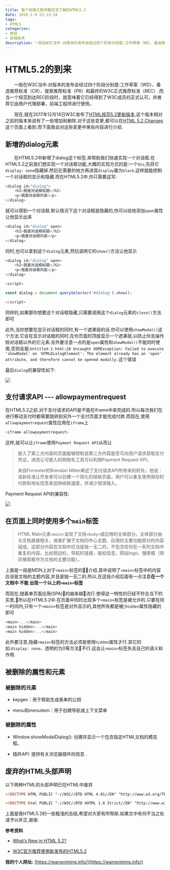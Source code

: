 ```yaml
---
title: 每个前端工程师都应该了解的HTML5.2
date: 2018-1-9 23:13:34
tags:
- HTML5
categories:
- 原创
- 前端技术
description: 一般在W3C当中.对版本的发布会经过四个阶段分别是:工作草案（WD）、备选推荐标准（CR）、提案推荐标准（PR）和最终的W3C正式推荐标准（REC）.而当一个规范到达REC阶段时，就意味着它已经得到了W3C成员的正式认可，并推荐它由用户代理部署，前端工程师进行使用。
---
```

# HTML5.2的到来

&emsp;&emsp;一般在W3C当中.对版本的发布会经过四个阶段分别是:工作草案（WD）、备选推荐标准（CR）、提案推荐标准（PR）和最终的W3C正式推荐标准（REC）.而当一个规范到达REC阶段时，就意味着它已经得到了W3C成员的正式认可，并推荐它由用户代理部署，前端工程师进行使用。

&emsp;&emsp;现在,就在2017年12月14日W3C发布了[HTML规范5.2更新版本](https://www.w3.org/TR/2017/REC-html52-20171214/index.html),这个版本相对之前的版本来说有了一些增加和删除.对于这些变更,都可以在[HTML 5.2 Changes](https://www.w3.org/TR/html52/changes.html#changes)这个页面上看到.而下面我会对这些变更中某些内容进行介绍.

## 新增的dialog元素

&emsp;&emsp;在HTML5.2中新增了dialog这个标签.来帮助我们快速实现一个对话框.在HTML5.2之前我们想实现一个对话框功能,大概的实现方式的是:一个`div`,先将它`display: none`隐藏掉.然后在需要的地方再讲其`display`置为`black`.这样就能控制一个对话框的显示和隐藏.而在HTML5.2中,你只需要这写:

```JavaScript
<dialog id="dialog">
    <h2>我是对话框标题</h2>
    <p>我是对话框内容</p>
</dialog>
```

就可以得到一个对话框.默认情况下这个对话框是隐藏的,你可以给他添加`open`属性让他显示出来

```JavaScript
<dialog id="dialog" open>
    <h2>我是对话框标题</h2>
    <p>我是对话框内容</p>
</dialog>
```

同时,也可以拿到这个`dialog`元素,然后调用它的`show()`方法让他显示

```JavaScript
<dialog id="dialog" open>
    <h2>我是对话框标题</h2>
    <p>我是对话框内容</p>
</dialog>

<script>

const dialog = document.querySelector('#dialog').show();

</script>
```

同样的,如果那你想要这个对话框隐藏,只需要调用这个`dialog`元素的`close()`方法即可

此外,当你想要在显示对话框的同时,有一个遮罩层的话.你可以使用`showModal()`这个方法.它会在显示对话框的同时,在你页面的顶层显示一个遮罩层,以防止你去操作除对话框以外的它元素.另外要注意一点的是`open`属性和`showModal()`不能同时使用,否则会报;`Untitled-1.html:28 Uncaught DOMException: Failed to execute 'showModal' on 'HTMLDialogElement': The element already has an 'open' attribute, and therefore cannot be opened modally.`这个错误

最后`dialog`的兼容性如下:

![](https://user-gold-cdn.xitu.io/2018/1/9/160db412504765b1?w=2356&h=984&f=png&s=207963)

## 支付请求API --- allowpaymentrequest

在HTML5.2之前.对于支付请求的API是不能在iframe中来完成的.所以每次我们在进行移动支付时都需要跳转到另外一个支付页面才能完成付款.而现在,使用`allowpaymentrequest`属性应用在`iframe`上

```JavaScript
<iframe allowpaymentrequest>
```

这样,就可以让`iframe`使用`Payment Request API`从而让
> 嵌入了第三方内容的页面能够控制该第三方内容是否可向用户请求获取支付凭证，进而让可嵌入的购物车工具可以利用Payment Request API。

> 来自Forrester的Brendan Miller阐述了支付请求API所带来的好处，他说：该新标准让开发者可以创建一个简化的结帐页面，用户可以重复使用保存的付款和地址信息来加快结账速度，并减少错误输入。

Payment Request API的兼容性:

![](https://user-gold-cdn.xitu.io/2018/1/9/160db4167d52b852?w=2352&h=930&f=png&s=196010)

## 在页面上同时使用多个`main`标签

> HTML Main元素`<main>`呈现了文档`<body>`或应用的主体部分。主体部分由与文档直接相关，或者扩展于文档的中心主题、应用的主要功能部分的内容组成。这部分内容在文档中应当是独一无二的，不包含任何在一系列文档中重复的内容，比如侧边栏，导航栏链接，版权信息，网站logo，搜索框（除非搜索框作为文档的主要功能）。

上面是一段是MDN上对于`<main>`标签的介绍.其中说明了`<main>`标签中的内容应该是文档的主题内容,并且是独一无二的.所以,在这段介绍后面有一点注意**在一个文档中 不能 出现一个以上的`<main>`标签**

而现在,随着单页面应用(SPA)的越来越流行.使得这一特性的已经不符合当下的实景,所以在HTML5.2中.在页面中同时出现多个`<main>`标签是被允许的.只要在同一时间内,只有一个`<main>`标签是对外显示的,其他所有都是被`hidden`属性隐藏的即可

```JavaScript
<main>...</main>
<main hidden>...</main>
<main hidden>...</main>
```

此外要注意,隐藏`<main>`标签的方法必须是使用`hidden`属性才行.其它的如:`display: none`、透明的为0等方法不行.这会让`<main>`标签失去自己的语义和作用.

## 被删除的属性和元素

### 被删除的元素

* keygen：用于帮助生成表单的公钥

* menu和menuitem：用于创建导航或上下文菜单

### 被删除的属性

* Window.showModalDialog(): 创建并显示一个包含指定HTML文档的模态框。

* 插件API: 提供有关浏览器插件的信息 .

## 废弃的HTML头部声明

以下两种HTML的头部声明已在HTML中废弃

```html
<!DOCTYPE HTML PUBLIC "-//W3C//DTD HTML 4.01//EN" "http://www.w3.org/TR/html4/strict.dtd">
```

```html
<!DOCTYPE html PUBLIC "-//W3C//DTD XHTML 1.0 Strict//EN" "http://www.w3.org/TR/xhtml1/DTD/xhtml1-strict.dtd">
```


上面是我HTML5.2的一些粗浅的总结,希望对大家有所帮助.如果文中有何不当之处请予以斧正,谢谢.

**参考资料**
* [What’s New in HTML 5.2?](https://bitsofco.de/whats-new-in-html-5-2/?utm_source=tuicool&utm_medium=referral)

* [W3C官方推荐使用新发布的HTML5.2](http://www.infoq.com/cn/news/2018/01/html-5-2-recommendation)

**我的个人网址:** [https://wangyiming.info/](https://wangyiming.info/)
